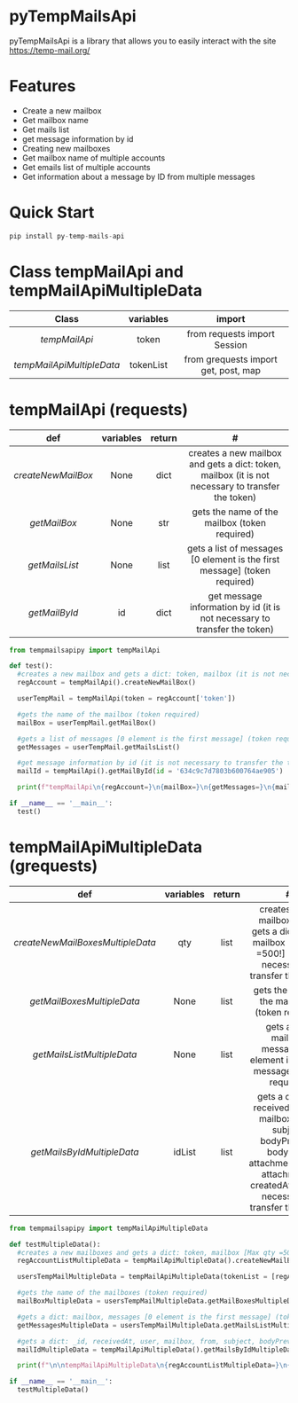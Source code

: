 # pyTempMailsApi

pyTempMailsApi is a library that allows you to easily interact with the site https://temp-mail.org/

# Features
<ul dir="auto">
<li>Create a new mailbox</li>
<li>Get mailbox name</li>
<li>Get mails list</li>
<li>get message information by id</li>
<li>Creating new mailboxes</li>
<li>Get mailbox name of multiple accounts</li>
<li>Get emails list of multiple accounts</li>
<li>Get information about a message by ID from multiple messages</li>
</ul>

# Quick Start
```python
pip install py-temp-mails-api
```
# Class tempMailApi and tempMailApiMultipleData
Class | variables | import
:---: | :---: | :---:
*tempMailApi* | token | from requests import Session
*tempMailApiMultipleData* | tokenList | from grequests import get, post, map

# tempMailApi (requests)
def | variables | return | #
:---: | :---: | :---: | :---:
*createNewMailBox* | None | dict | creates a new mailbox and gets a dict: token, mailbox (it is not necessary to transfer the token)
*getMailBox* | None | str | gets the name of the mailbox (token required)
*getMailsList* | None | list | gets a list of messages [0 element is the first message] (token required)
*getMailById* | id | dict | get message information by id (it is not necessary to transfer the token)

```python
from tempmailsapipy import tempMailApi

def test():
  #creates a new mailbox and gets a dict: token, mailbox (it is not necessary to transfer the token)
  regAccount = tempMailApi().createNewMailBox()

  userTempMail = tempMailApi(token = regAccount['token'])

  #gets the name of the mailbox (token required)
  mailBox = userTempMail.getMailBox()

  #gets a list of messages [0 element is the first message] (token required)
  getMessages = userTempMail.getMailsList()

  #get message information by id (it is not necessary to transfer the token)
  mailId = tempMailApi().getMailById(id = '634c9c7d7803b600764ae905')

  print(f"tempMailApi\n{regAccount=}\n{mailBox=}\n{getMessages=}\n{mailId=}")

if __name__ == '__main__':
  test()
```

# tempMailApiMultipleData (grequests)
def | variables | return | #
:---: | :---: | :---: | :---:
*createNewMailBoxesMultipleData* | qty | list | creates a new mailboxes and gets a dict: token, mailbox [Max qty =500!] (it is not necessary to transfer the token)
*getMailBoxesMultipleData* | None | list | gets the name of the mailboxes (token required)
*getMailsListMultipleData* | None | list | gets a dict: mailbox, messages [0 element is the first message] (token required)
*getMailsByIdMultipleData* | idList | list | gets a dict: _id, receivedAt, user, mailbox, from, subject, bodyPreview, bodyHtml, attachmentsCount, attachments, createdAt (it is not necessary to transfer the token)

```python
from tempmailsapipy import tempMailApiMultipleData

def testMultipleData():
  #creates a new mailboxes and gets a dict: token, mailbox [Max qty =500!] (it is not necessary to transfer the token)
  regAccountListMultipleData = tempMailApiMultipleData().createNewMailBoxesMultipleData(qty=5)

  usersTempMailMultipleData = tempMailApiMultipleData(tokenList = [regAccount['token'] for regAccount in regAccountListMultipleData])

  #gets the name of the mailboxes (token required)
  mailBoxMultipleData = usersTempMailMultipleData.getMailBoxesMultipleData()

  #gets a dict: mailbox, messages [0 element is the first message] (token required)
  getMessagesMultipleData = usersTempMailMultipleData.getMailsListMultipleData()

  #gets a dict: _id, receivedAt, user, mailbox, from, subject, bodyPreview, bodyHtml, attachmentsCount, attachments, createdAt (it is not necessary to transfer the token)
  mailIdMultipleData = tempMailApiMultipleData().getMailsByIdMultipleData(idList = ['634c9c7d7803b600764ae905','634ca0659cae5c003a8564ec'])

  print(f"\n\ntempMailApiMultipleData\n{regAccountListMultipleData=}\n{mailBoxMultipleData=}\n{getMessagesMultipleData=}\n{mailIdMultipleData=}")

if __name__ == '__main__':
  testMultipleData()
```
